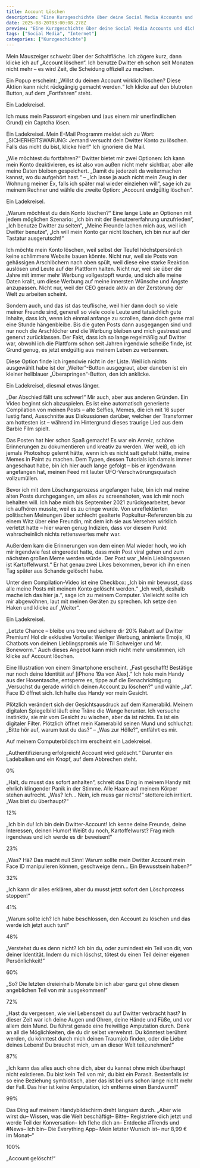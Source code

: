 ```yaml
---
title: Account Löschen
description: "Eine Kurzgeschichte über deine Social Media Accounts und dich."
date: 2025-08-20T03:00:08.278Z
preview: "Eine Kurzgeschichte über deine Social Media Accounts und dich."
tags: ["Social Media", "Internet"]
categories: ["Kurzgeschichte"]
---
```


Mein Mauszeiger schwebt über der Schaltfläche. Ich zögere kurz, dann klicke ich auf „Account löschen“. Ich benutze Dwitter eh schon seit Monaten nicht mehr – es wird Zeit, die Scheidung offiziell zu machen.

Ein Popup erscheint: „Willst du deinen Account wirklich löschen? Diese Aktion kann nicht rückgängig gemacht werden.“ Ich klicke auf den blutroten Button, auf dem „Fortfahren“ steht.

Ein Ladekreisel.

Ich muss mein Passwort eingeben und \(aus einem mir unerfindlichen Grund\) ein Captcha lösen.

Ein Ladekreisel. Mein E-Mail Programm meldet sich zu Wort: „SICHERHEITSWARUNG: Jemand versucht dein Dwitter Konto zu löschen. Falls das nicht du bist, klicke hier!“ Ich ignoriere die Mail.

„Wie möchtest du fortfahren?“ Dwitter bietet mir zwei Optionen: Ich kann mein Konto deaktivieren, es ist also von außen nicht mehr sichtbar, aber alle meine Daten bleiben gespeichert. „Damit du jederzeit da weitermachen kannst, wo du aufgehört hast.“ – „Ich lasse ja auch nicht mein Zeug in der Wohnung meiner Ex, falls ich später mal wieder einziehen will“, sage ich zu meinem Rechner und wähle die zweite Option: „Account endgültig löschen“.

Ein Ladekreisel.

„Warum möchtest du dein Konto löschen?“ Eine lange Liste an Optionen mit jedem möglichen Szenario: „Ich bin mit der Benutzererfahrung unzufrieden“, „Ich benutze Dwitter zu selten“, „Meine Freunde lachen mich aus, weil ich Dwitter benutze“, „Ich will mein Konto gar nicht löschen, ich bin nur auf der Tastatur ausgerutscht!“

Ich möchte mein Konto löschen, weil selbst der Teufel höchstpersönlich keine schlimmere Website bauen könnte. Nicht nur, weil sie Posts von gehässigen Arschlöchern nach oben spült, weil diese eine starke Reaktion auslösen und Leute auf der Plattform halten. Nicht nur, weil sie über die Jahre mit immer mehr Werbung vollgestopft wurde, und sich alle meine Daten krallt, um diese Werbung auf meine innersten Wünsche und Ängste anzupassen. Nicht nur, weil der CEO gerade aktiv an der Zerstörung der Welt zu arbeiten scheint. 

Sondern auch, und das ist das teuflische, weil hier dann doch so viele meiner Freunde sind, generell so viele coole Leute und tatsächlich gute Inhalte, dass ich, wenn ich einmal anfange zu scrollen, dann doch gerne mal eine Stunde hängenbleibe. Bis die guten Posts dann ausgegangen sind und nur noch die Arschlöcher und die Werbung bleiben und mich gestresst und genervt zurücklassen. Der Fakt, dass ich so lange regelmäßig auf Dwitter war, obwohl ich die Plattform schon seit Jahren irgendwie scheiße finde, ist Grund genug, es jetzt endgültig aus meinem Leben zu verbannen.

Diese Option finde ich irgendwie nicht in der Liste. Weil ich nichts ausgewählt habe ist der „Weiter“-Button ausgegraut, aber daneben ist ein kleiner hellblauer „Überspringen“-Button, den ich anklicke.

Ein Ladekreisel, diesmal etwas länger.

„Der Abschied fällt uns schwer!“ Mir auch, aber aus anderen Gründen. Ein Video beginnt sich abzuspielen. Es ist eine automatisch generierte Compilation von meinen Posts – alte Selfies, Memes, die ich mit 16 super lustig fand, Ausschnitte aus Diskussionen darüber, welcher der Transformer am hottesten ist – während im Hintergrund dieses traurige Lied aus dem Barbie Film spielt.

Das Posten hat hier schon Spaß gemacht! Es war ein Anreiz, schöne Erinnerungen zu dokumentieren und kreativ zu werden. Wer weiß, ob ich jemals Photoshop gelernt hätte, wenn ich es nicht satt gehabt hätte, meine Memes in Paint zu machen. Dem Typen, dessen Tutorials ich damals immer angeschaut habe, bin ich hier auch lange gefolgt – bis er irgendwann angefangen hat, meinen Feed mit lauter UFO-Verschwörungsquatsch vollzumüllen.

Bevor ich mit dem Löschungsprozess angefangen habe, bin ich mal meine alten Posts durchgegangen, um alles zu screenshoten, was ich mir noch behalten will. Ich habe mich bis September 2021 zurückgearbeitet, bevor ich aufhören musste, weil es zu cringe wurde. Von unreflektierten politischen Meinungen über schlecht gealterte Popkultur-Referenzen bis zu einem Witz über eine Freundin, mit dem ich sie aus Versehen wirklich verletzt hatte – hier waren genug Indizien, dass vor diesem Punkt wahrscheinlich nichts rettenswertes mehr war.

Außerdem kam die Erinnerungen von dem einen Mal wieder hoch, wo ich mir irgendwie fest eingeredet hatte, dass mein Post viral gehen und zum nächsten großen Meme werden würde. Der Post war „Mein Lieblingsessen ist Kartoffelwurst.“ Er hat genau zwei Likes bekommen, bevor ich ihn einen Tag später aus Schande gelöscht habe.

Unter dem Compilation-Video ist eine Checkbox: „Ich bin mir bewusst, dass alle meine Posts mit meinem Konto gelöscht werden.“ „Ich weiß, deshalb mache ich das hier ja.“, sage ich zu meinem Computer. Vielleicht sollte ich mir abgewöhnen, laut mit meinen Geräten zu sprechen. Ich setze den Haken und klicke auf „Weiter“.

Ein Ladekreisel.

„Letzte Chance – bleibe uns treu und sichere dir 20% Rabatt auf Dwitter Premium! Hol dir exklusive Vorteile: Weniger Werbung, animierte Emojis, KI Chatbots von deinen Lieblingspromis wie Til Schweiger und Mr. Boneworm.“ Auch dieses Angebot kann mich nicht mehr umstimmen, ich klicke auf Account löschen.

Eine Illustration von einem Smartphone erscheint. „Fast geschafft! Bestätige nur noch deine Identität auf \[iPhone 19a von Alex\].“ Ich hole mein Handy aus der Hosentasche, entsperre es, tippe auf die Benachrichtigung „Versuchst du gerade wirklich deinen Account zu löschen?“ und wähle „Ja“. Face ID öffnet sich. Ich halte das Handy vor mein Gesicht.

Plötzlich verändert sich der Gesichtsausdruck auf dem Kamerabild. Meinem digitalen Spiegelbild läuft eine Träne die Wange herunter. Ich versuche instinktiv, sie mir vom Gesicht zu wischen, aber da ist nichts. Es ist ein digitaler Filter. Plötzlich öffnet mein Kamerabild seinen Mund und schluchzt: „Bitte hör auf, warum tust du das?“ – „Was zur Hölle?“, entfährt es mir.

Auf meinem Computerbildschirm erscheint ein Ladekreisel.

„Authentifizierung erfolgreich! Account wird gelöscht.“ Darunter ein Ladebalken und ein Knopf, auf dem Abbrechen steht.

0%

„Halt, du musst das sofort anhalten“, schreit das Ding in meinem Handy mit ehrlich klingender Panik in der Stimme. Alle Haare auf meinem Körper stehen aufrecht. „Was? Ich… Nein, ich muss gar nichts!“ stottere ich irritiert. „Was bist du überhaupt?“

12%

„Ich bin du! Ich bin dein Dwitter-Account! Ich kenne deine Freunde, deine Interessen, deinen Humor! Weißt du noch, Kartoffelwurst? Frag mich irgendwas und ich werde es dir beweisen!“

23%

„Was? Hä? Das macht null Sinn! Warum sollte mein Dwitter Account mein Face ID manipulieren können, geschweige denn… Ein Bewusstsein haben?“

32%

„Ich kann dir alles erklären, aber du musst jetzt sofort den Löschprozess stoppen!“

41%

„Warum sollte ich? Ich habe beschlossen, den Account zu löschen und das werde ich jetzt auch tun!“

48%

„Verstehst du es denn nicht? Ich bin du, oder zumindest ein Teil von dir, von deiner Identität. Indem du mich löschst, tötest du einen Teil deiner eigenen Persönlichkeit!“

60%

„So? Die letzten dreieinhalb Monate bin ich aber ganz gut ohne diesen angeblichen Teil von mir ausgekommen!“

72%

„Hast du vergessen, wie viel Lebenszeit du auf Dwitter verbracht hast? In dieser Zeit war ich deine Augen und Ohren, deine Hände und Füße, und vor allem dein Mund. Du führst gerade eine freiwillige Amputation durch. Denk an all die Möglichkeiten, die du dir selbst verwehrst. Du könntest berühmt werden, du könntest durch mich deinen Traumjob finden, oder die Liebe deines Lebens! Du brauchst mich, um an dieser Welt teilzunehmen!“

87%

„Ich kann das alles auch ohne dich, aber du kannst ohne mich überhaupt nicht existieren. Du bist kein Teil von mir, du bist ein Parasit. Bestenfalls ist so eine Beziehung symbiotisch, aber das ist bei uns schon lange nicht mehr der Fall. Das hier ist keine Amputation, ich entferne einen Bandwurm!“

99%

Das Ding auf meinem Handybildschirm dreht langsam durch. „Aber wie wirst du– Wissen, was die Welt beschäftigt– Bitte– Registriere dich jetzt und werde Teil der Konversation– Ich flehe dich an– Entdecke #Trends und #News– Ich bin– Die Everything App– Mein letzter Wunsch ist– nur 8,99 € im Monat–“

100%

„Account gelöscht!“
